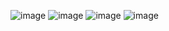 ![image](https://github.com/user-attachments/assets/007794d0-c563-4685-b21f-2358466a3117)
![image](https://github.com/user-attachments/assets/501d56c8-8ae9-4b60-b06c-973ba2805aa7)
![image](https://github.com/user-attachments/assets/c447afc2-4765-4a7e-896a-6e927ad64fae)
![image](https://github.com/user-attachments/assets/cb3ee041-bfde-4533-aee9-419b4ef4b422)



